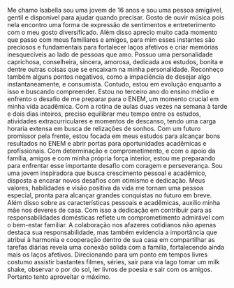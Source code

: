  Me chamo Isabella sou uma jovem de 16 anos e sou uma pessoa amigável, gentil e disponível para ajudar quando precisar. Gosto de ouvir música pois nela encontro uma forma de expressão de  sentimentos e entreterimento com o meu gosto diversificado. Além disso aprecio muito cada momento que passo com meus familiares e amigos, para mim esses instantes são preciosos e fundamentais para fortalecer laços afetivos e criar memórias inesquecíveis ao lado de pessoas que amo. Possuo uma personalidade caprichosa, conselheira, sincera, amorosa, dedicada aos estudos, bonita e dentre outras coisas que se encaixam na minha personalidade. Reconheço também alguns pontos negativos, como a impaciência de desejar algo instantaneamente, e consumista. Contudo, estou em evolução enquanto a isso e buscando compreender. 
 Estou no terceiro ano do ensino médio e enfrento o desafio de me preparar para o ENEM, um momento crucial em minha vida acadêmica. Com a rotina de aulas duas vezes na semana à tarde e dois dias inteiros, preciso equilibrar meu tempo entre os estudos, atividades extracurriculares e momentos de descanso, tendo uma carga horaria extensa em busca de relizações de sonhos.
 Com um futuro promissor pela frente, estou focada em meus estudos para alcançar bons resultados no ENEM e abrir portas para oportunidades acadêmicas e profissionais. Com determinação e comprometimento, e com o apoio da família, amigos e com minha própria força interior, estou me preparando para enfrentar esse importante desafio com coragem e perseverança. Sou uma jovem inspiradora que busca crescimento pessoal e acadêmico, disposta a encarar novos desafios com otimismo e dedicação. Meus valores, habilidades e visão positiva da vida me tornam uma pessoa especial, pronta para alcançar grandes conquistas no futuro em breve. 
  Além disso sobre as características pessoais e acadêmicas, auxilio minha mãe nos deveres de casa. Com isso a dedicação em contribuir para as responsabilidades domésticas reflete um comprometimento admirável com o bem-estar familiar. A colaboração nos afazeres cotidianos não apenas destaca sua responsabilidade, mas também evidencia a importância que atribui à harmonia e cooperação dentro de sua casa em compartilhar as tarefas diárias revela uma conexão sólida com a família, fortalecendo ainda mais os laços afetivos.
  Direcionando para um ponto em tempos livres costumo assistir bastantes filmes, séries, sair para via lago tomar um milk shake, observar o por do sol, ler livros de poesia e sair com os amigos. Portanto tento aproveitar o máximo. 




